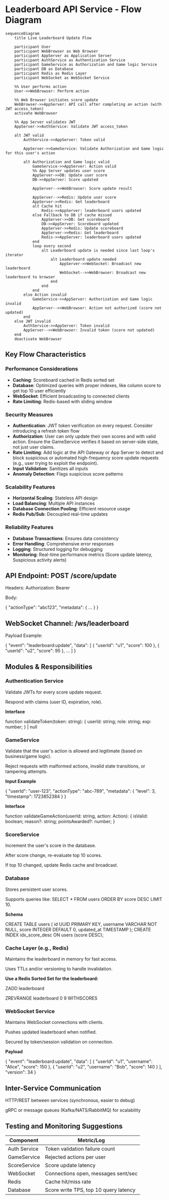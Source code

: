 # Leaderboard API Service - Flow Diagram

```mermaid
sequenceDiagram
    title Live Leaderboard Update Flow

    participant User
    participant WebBrowser as Web Browser
    participant AppServer as Application Server
    participant AuthService as Authentication Service
    participant GameService as Authorization and Game logic Service
    participant DB as Database
    participant Redis as Redis Layer
    participant WebSocket as WebSocket Service

    %% User performs action
    User->>WebBrowser: Perform action

    %% Web Browser initiates score update
    WebBrowser->>AppServer: API call after completing an action (with JWT access_token)
    activate WebBrowser

    %% App Server validates JWT
    AppServer->>AuthService: Validate JWT access_token

    alt JWT valid
        AuthService->>AppServer: Token valid

        AppServer->>GameService: Validate Authorization and Game logic for this user's action

        alt Authorization and Game logic valid
            GameService->>AppServer: Action valid
            %% App Server updates user score
            AppServer->>DB: Update user score
            DB->>AppServer: Score updated

            AppServer-->>WebBrowser: Score update result  

            AppServer-->>Redis: Update user score
            AppServer->>Redis: Get leaderboard
            alt Cache hit
                Redis->>AppServer: leaderboard users updated
            else Fallback to DB if cache missed
                AppServer->>DB: Get scoreboard
                DB->>AppServer: Scoreboard updated
                AppServer->>Redis: Update scoreboard
                AppServer->>Redis: Get leaderboard
                Redis->>AppServer: leaderboard users updated
            end
            loop every second
                alt Leaderboard update is needed since last loop's iterator
                    alt Leaderboard update needed
                        AppServer->>WebSocket: Broadcast new leaderboard
                        WebSocket-->>WebBrowser: Broadcast new leaderboard to browser
                    end
                end
            end
        else Action invalid
            GameService->>AppServer: Authorization and Game logic invalid
            AppServer-->>WebBrowser: Action not authorized (score not updated)
        end
    else JWT invalid
        AuthService->>AppServer: Token invalid
        AppServer-->>WebBrowser: Invalid token (score not updated)
    end
    deactivate WebBrowser
```

## Key Flow Characteristics

### Performance Considerations
- **Caching**: Scoreboard cached in Redis sorted set
- **Database**: Optimized queries with proper indexes, like column score to get top 10 user efficiently
- **WebSocket**: Efficient broadcasting to connected clients
- **Rate Limiting**: Redis-based with sliding window

### Security Measures
- **Authentication**: JWT token verification on every request. Consider introducing a refresh token flow
- **Authorization**: User can only update their own scores and with valid action. Ensure the GameService verifies it based on server-side state, not just user claims.
- **Rate Limiting**: Add logic at the API Gateway or App Server to detect and block suspicious or automated high-frequency score update requests (e.g., user trying to exploit the endpoint).
- **Input Validation**: Sanitizes all inputs
- **Anomaly Detection**: Flags suspicious score patterns

### Scalability Features
- **Horizontal Scaling**: Stateless API design
- **Load Balancing**: Multiple API instances
- **Database Connection Pooling**: Efficient resource usage
- **Redis Pub/Sub**: Decoupled real-time updates

### Reliability Features
- **Database Transactions**: Ensures data consistency
- **Error Handling**: Comprehensive error responses
- **Logging**: Structured logging for debugging
- **Monitoring**: Real-time performance metrics (Score update latency, Suspicious activity alerts)

## API Endpoint: POST /score/update

Headers:
Authorization: Bearer <JWT>

Body:

{
  "actionType": "abc123",
  "metadata": { ... }
}

## WebSocket Channel: /ws/leaderboard

Payload Example:

{
  "event": "leaderboard:update",
  "data": [
    { "userId": "u1", "score": 100 },
    { "userId": "u2", "score": 95 },
    ...
  ]
}

## Modules & Responsibilities
### Authentication Service

Validate JWTs for every score update request.

Respond with claims (user ID, expiration, role).

**Interface**

function validateToken(token: string): {
  userId: string;
  role: string;
  exp: number;
} | null

### GameService
Validate that the user's action is allowed and legitimate (based on business/game logic).

Reject requests with malformed actions, invalid state transitions, or tampering attempts.

**Input Example**

{
  "userId": "user-123",
  "actionType": "abc-789",
  "metadata": {
    "level": 3,
    "timestamp": 1723852384
  }
}

**Interface**

function validateGameAction(userId: string, action: Action): {
  isValid: boolean;
  reason?: string;
  pointsAwarded?: number;
}

### ScoreService
Increment the user's score in the database.

After score change, re-evaluate top 10 scores.

If top 10 changed, update Redis cache and broadcast.

### Database
Stores persistent user scores.

Supports queries like: SELECT * FROM users ORDER BY score DESC LIMIT 10.

**Schema**

CREATE TABLE users (
  id UUID PRIMARY KEY,
  username VARCHAR NOT NULL,
  score INTEGER DEFAULT 0,
  updated_at TIMESTAMP
);
CREATE INDEX idx_score_desc ON users (score DESC);

### Cache Layer (e.g., Redis)
Maintains the leaderboard in memory for fast access.

Uses TTLs and/or versioning to handle invalidation.

**Use a Redis Sorted Set for the leaderboard:**

ZADD leaderboard <score> <userId>

ZREVRANGE leaderboard 0 9 WITHSCORES

### WebSocket Service
Maintains WebSocket connections with clients.

Pushes updated leaderboard when notified.

Secured by token/session validation on connection.

**Payload**

{
  "event": "leaderboard:update",
  "data": [
    { "userId": "u1", "username": "Alice", "score": 150 },
    { "userId": "u2", "username": "Bob", "score": 140 }
  ],
  "version": 34
}

## Inter-Service Communication

HTTP/REST between services (synchronous, easier to debug)

gRPC or message queues (Kafka/NATS/RabbitMQ) for scalability

## Testing and Monitoring Suggestions
| Component    | Metric/Log |
| -------- | ------- |
| Auth Service  | Token validation failure count    |
| GameService | Rejected actions per user    |
| ScoreService    | Score update latency    |
| WebSocket    | Connections open, messages sent/sec    |
| Redis    | Cache hit/miss rate    |
| Database    | Score write TPS, top 10 query latency    |
